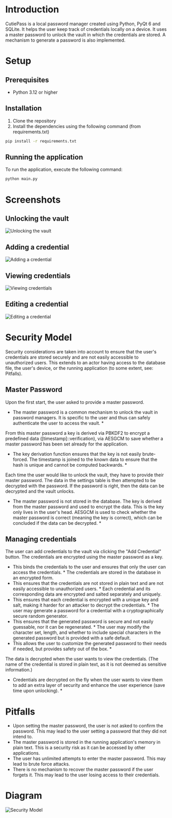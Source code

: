 
# Introduction

CutiePass is a local password manager created using Python, PyQt 6 and SQLite. It helps the user keep track of credentials locally on a device. It uses a master password to unlock the vault in which the credentials are stored. A mechanism to generate a password is also implemented.

# Setup 

## Prerequisites

- Python 3.12 or higher

## Installation

1. Clone the repository
2. Install the dependencies using the following command (from requirements.txt)
```bash
pip install -r requirements.txt
```

## Running the application

To run the application, execute the following command:
```bash
python main.py
```

# Screenshots

## Unlocking the vault
![Unlocking the vault](screenshots/login.png)

## Adding a credential
![Adding a credential](screenshots/add_credential.png)

## Viewing credentials
![Viewing credentials](screenshots/view_credentials.png)

## Editing a credential
![Editing a credential](screenshots/edit_credential.png)

# Security Model

Security considerations are taken into account to ensure that the user's credentials are stored securely and are not easily accessible to unauthorized users. 
This extends to an actor having access to the database file, the user's device, or the running application (to some extent, see: Pitfalls).

## Master Password

Upon the first start, the user asked to provide a master password. 

* The master password is a common mechanism to unlock the vault in password managers. It is specific to the user and thus can safely authenticate the user to access the vault. *

From this master password a key is derived via PBKDF2 to encrypt a predefined data ([timestamp]::verification), via AESGCM to save whether a master password has been set already for the application. 

* The key derivation function ensures that the key is not easily brute-forced. The timestamp is joined to the known data to ensure that the hash is unique and cannot be computed backwards. *

Each time the user would like to unlock the vault, they have to provide their master password. The data in the settings table is then attempted to be decrypted with the password. If the password is right, then the data can be decrypted and the vault unlocks.

* The master password is not stored in the database. The key is derived from the master password and used to encrypt the data. This is the key only lives in the user's head. AESGCM is used to check whether the master password is correct (meaning the key is correct), which can be concluded if the data can be decrypted. *

## Managing credentials

The user can add credentials to the vault via clicking the "Add Credential" button.
The credentials are encrypted using the master password as a key. 
* This binds the credentials to the user and ensures that only the user can access the credentials. *
The credentials are stored in the database in an encrypted form. 
* This ensures that the credentials are not stored in plain text and are not easily accessible to unauthorized users. *
Each credential and its corresponding data are encrypted and salted separately and uniquely. 
* This ensures that each credential is encrypted with a unique key and salt, making it harder for an attacker to decrypt the credentials. *
The user may generate a password for a credential with a cryptographically secure random generator.
* This ensures that the generated password is secure and not easily guessable, nor it can be regenerated. *
The user may modify the character set, length, and whether to include special characters in the generated password but is provided with a safe default.
* This allows the user to customize the generated password to their needs if needed, but provides safety out of the box. *

The data is decrypted when the user wants to view the credentials. (The name of the credential is stored in plain text, as it is not deemed as sensitive information.)
* Credentials are decrypted on the fly when the user wants to view them to add an extra layer of security and enhance the user experience (save time upon unlocking). *

# Pitfalls

- Upon setting the master password, the user is not asked to confirm the password. This may lead to the user setting a password that they did not intend to.
- The master password is stored in the running application's memory in plain text. This is a security risk as it can be accessed by other applications.
- The user has unlimited attempts to enter the master password. This may lead to brute force attacks.
- There is no mechanism to recover the master password if the user forgets it. This may lead to the user losing access to their credentials.

# Diagram 

![Security Model](screenshots/diagram.jpg)